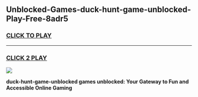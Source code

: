 
## Unblocked-Games-duck-hunt-game-unblocked-Play-Free-8adr5
<h3>
<a href="https://premium76.site?title=duck-hunt-game-unblocked&ref=18A1">CLICK TO PLAY</a></h3>
<hr>

<h3>
<a href="https://premium76.site?title=duck-hunt-game-unblocked&ref=18A1">CLICK 2 PLAY</a>
  
</h3>

<a href="https://premium76.site?title=duck-hunt-game-unblocked&ref=18A1"><img src="https://clearcache.store/games.png"></a>


**duck-hunt-game-unblocked games unblocked: Your Gateway to Fun and Accessible Online Gaming**
